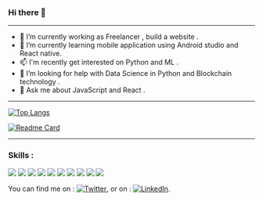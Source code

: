### Hi there 👋

<!--
**FatimaAlmashhor/FatimaAlmashhor** is a ✨ _special_ ✨ repository because its `README.md` (this file) appears on your GitHub profile.

Here are some ideas to get you started:

- 🔭 I’m currently working on ...
- 🌱 I’m currently learning ...
- 👯 I’m looking to collaborate on ...
- 🤔 I’m looking for help with ...
- 💬 Ask me about ...
- 📫 How to reach me: ...
- 😄 Pronouns: ...
- ⚡ Fun fact: ...
-->
------
- 🌱 I’m currently working as Freelancer , build a website .
- 🌱 I’m currently learning mobile application using Android studio and React native.
- 📫 I'm recently get interested on Python and ML .
- 🤔 I’m looking for help with Data Science in Python and Blockchain technology .
- 💬 Ask me about JavaScript and React .

-----
[![Top Langs](https://github-readme-stats.vercel.app/api/top-langs/?username=FatimaAlmashhor&layout=compact)](https://github.com/anuraghazra/github-readme-stats)

[![Readme Card](https://github-readme-stats.vercel.app/api/pin/?username=FatimaAlmashhor&repo=capstone-project-exhale)](https://github.com/FatimaAlmashhor/capstone-project-exhale)

-----
### Skills :
![](https://img.shields.io/badge/<code>-JavaScript-informational?style=flat&logo=<LOGO_NAME>&logoColor=white&color=2bbc8a)
![](https://img.shields.io/badge/<code>-React-informational?style=flat&logo=<LOGO_NAME>&logoColor=white&color=2bbc8a)
![](https://img.shields.io/badge/<code>-HTML-informational?style=flat&logo=<LOGO_NAME>&logoColor=white&color=2bbc8a)
![](https://img.shields.io/badge/style-CSS-informational?style=flat&logo=<LOGO_NAME>&logoColor=white&color=2bbc8a)
![](https://img.shields.io/badge/style-SCSS-informational?style=flat&logo=<LOGO_NAME>&logoColor=white&color=2bbc8a)
![](https://img.shields.io/badge/<code>-Nodejs-informational?style=flat&logo=<LOGO_NAME>&logoColor=white&color=2bbc8a)
![](https://img.shields.io/badge/<code>-PHP-informational?style=flat&logo=<LOGO_NAME>&logoColor=white&color=2bbc8a)
![](https://img.shields.io/badge/tool-Eslint-informational?style=flat&logo=<LOGO_NAME>&logoColor=white&color=2bbc8a)
![](https://img.shields.io/badge/DB-MYSQL-informational?style=flat&logo=<LOGO_NAME>&logoColor=white&color=2bbc8a)
![](https://img.shields.io/badge/DB-Firebase-informational?style=flat&logo=<LOGO_NAME>&logoColor=white&color=2bbc8a)

<!-- Actual text -->

You can find me on : [![Twitter][1.2]][1], or on  : [![LinkedIn][2.2]][1].

<!-- Icons -->

[1.2]: http://i.imgur.com/wWzX9uB.png (twitter icon without padding)
[2.2]: https://raw.githubusercontent.com/MartinHeinz/MartinHeinz/master/linkedin-3-16.png (LinkedIn icon without padding)

<!-- Links to your social media accounts -->

[1]: https://twitter.com/FatimaAlmashhor
[2]: https://www.linkedin.com/in/fatima-almashhor-b89b841b1/

<!-- BLOG-POST-LIST:START -->
